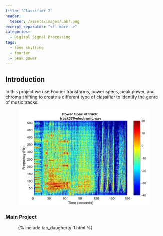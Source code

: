 ```yaml
---
title: "Classifier 2"
header:
  teaser: /assets/images/Lab7.png
excerpt_separator: "<!--more-->"
categories:
  - Digital Signal Processing
tags:
  - tone shifting
  - fourier
  - peak power
---
```


## Introduction
In this project we use Fourier transforms, power specs, peak power, and chroma shifting to create a different type of classifier to identify the genre of music tracks. 

<figure>
	<a href="/assets/images/Lab7.png"><img src="/assets/images/Lab7.png"></a>
</figure>

### Main Project
<figure>
{% include tao_daugherty-1.html %}
</figure>
